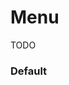 # Menu
TODO

<Playground />

<Usage />

<Api />

<Examples />

### Default
<Example value="default" />

